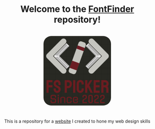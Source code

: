 <h1 align=center>
    Welcome to the 
    <a href="https://todorpljakov.github.io/FontFinder/">FontFinder</a> 
    repository!
</h1>

<br>
<div align=center>
    <a href="https://todorpljakov.github.io/FontFinder/">
        <img style="border-radius:25px;" src="./static/images/logo3.png">
    </a>
</div>

<h1></h1>

<p align=center>
    This is a repository for a 
    <a href="https://todorpljakov.github.io/FontFinder/">website</a> 
     I created to hone my web design skills
</p>
